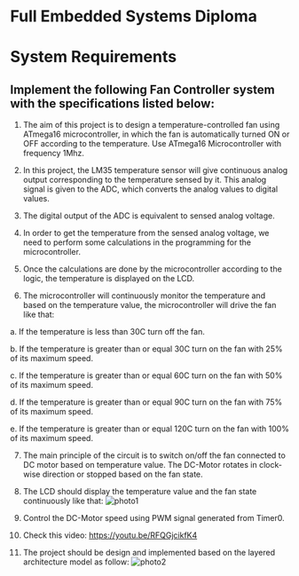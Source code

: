 # Full Embedded Systems Diploma
 
# System Requirements

## Implement the following Fan Controller system with the specifications listed below:

1. The aim of this project is to design a temperature-controlled fan using ATmega16 microcontroller, in which the fan is automatically turned ON or OFF according to the temperature. Use ATmega16 Microcontroller with frequency 1Mhz.

2. In this project, the LM35 temperature sensor will give continuous analog output corresponding to the temperature sensed by it. This analog signal is given to the ADC, which converts the analog values to digital values.

3. The digital output of the ADC is equivalent to sensed analog voltage.

4. In order to get the temperature from the sensed analog voltage, we need to perform some calculations in the programming for the microcontroller.

5. Once the calculations are done by the microcontroller according to the logic, the temperature is displayed on the LCD. 

6. The microcontroller will continuously monitor the temperature and based on the temperature value, the microcontroller will drive the fan like that:

a. If the temperature is less than 30C turn off the fan.

b. If the temperature is greater than or equal 30C turn on the fan with 25% of its maximum speed.

c. If the temperature is greater than or equal 60C turn on the fan with 50% of its maximum speed.

d. If the temperature is greater than or equal 90C turn on the fan with 75% of its maximum speed.

e. If the temperature is greater than or equal 120C turn on the fan with 100% of its maximum speed.

7. The main principle of the circuit is to switch on/off the fan connected to DC motor based on temperature value. The DC-Motor rotates in clock-wise direction or stopped based on the fan state.

8. The LCD should display the temperature value and the fan state continuously like that:
![photo1](https://user-images.githubusercontent.com/63246776/200650921-bfed084f-979f-465a-949b-dbf5239a5d1e.PNG)

9. Control the DC-Motor speed using PWM signal generated from Timer0.

10. Check this video: https://youtu.be/RFQGjcikfK4

11. The project should be design and implemented based on the layered architecture model as follow:
![photo2](https://user-images.githubusercontent.com/63246776/200650948-6b9fa5a8-41c8-4ad8-ad0a-e6f434189115.PNG)


